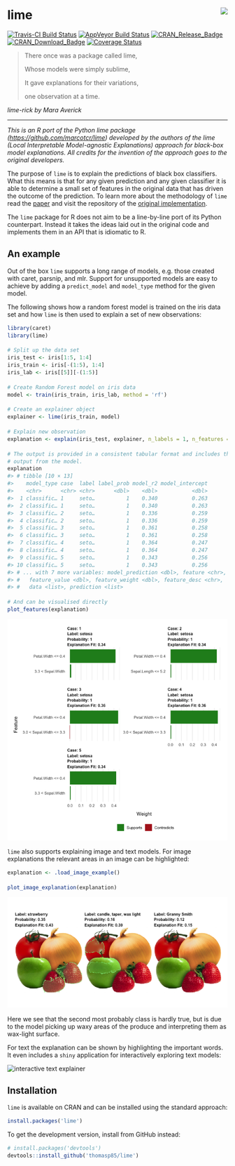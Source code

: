 
<!-- README.md is generated from README.Rmd. Please edit that file -->

# lime <img src="man/figures/logo.png" align="right" />

[![Travis-CI Build
Status](https://travis-ci.org/thomasp85/lime.svg?branch=master)](https://travis-ci.org/thomasp85/lime)
[![AppVeyor Build
Status](https://ci.appveyor.com/api/projects/status/github/thomasp85/lime?branch=master&svg=true)](https://ci.appveyor.com/project/thomasp85/lime)
[![CRAN\_Release\_Badge](http://www.r-pkg.org/badges/version-ago/lime)](https://CRAN.R-project.org/package=lime)
[![CRAN\_Download\_Badge](http://cranlogs.r-pkg.org/badges/lime)](https://CRAN.R-project.org/package=lime)
[![Coverage
Status](https://img.shields.io/codecov/c/github/thomasp85/lime/master.svg)](https://codecov.io/github/thomasp85/lime?branch=master)

> There once was a package called lime,
> 
> Whose models were simply sublime,
> 
> It gave explanations for their variations,
> 
> one observation at a time.

*lime-rick by Mara Averick*

-----

*This is an R port of the Python lime package
(<https://github.com/marcotcr/lime>) developed by the authors of the
lime (Local Interpretable Model-agnostic Explanations) approach for
black-box model explanations. All credits for the invention of the
approach goes to the original developers.*

The purpose of `lime` is to explain the predictions of black box
classifiers. What this means is that for any given prediction and any
given classifier it is able to determine a small set of features in the
original data that has driven the outcome of the prediction. To learn
more about the methodology of `lime` read the
[paper](https://arxiv.org/abs/1602.04938) and visit the repository of
the [original implementation](https://github.com/marcotcr/lime).

The `lime` package for R does not aim to be a line-by-line port of its
Python counterpart. Instead it takes the ideas laid out in the original
code and implements them in an API that is idiomatic to R.

## An example

Out of the box `lime` supports a long range of models, e.g. those
created with caret, parsnip, and mlr. Support for unsupported models are
easy to achieve by adding a `predict_model` and `model_type` method for
the given model.

The following shows how a random forest model is trained on the iris
data set and how `lime` is then used to explain a set of new
observations:

``` r
library(caret)
library(lime)

# Split up the data set
iris_test <- iris[1:5, 1:4]
iris_train <- iris[-(1:5), 1:4]
iris_lab <- iris[[5]][-(1:5)]

# Create Random Forest model on iris data
model <- train(iris_train, iris_lab, method = 'rf')

# Create an explainer object
explainer <- lime(iris_train, model)

# Explain new observation
explanation <- explain(iris_test, explainer, n_labels = 1, n_features = 2)

# The output is provided in a consistent tabular format and includes the
# output from the model.
explanation
#> # tibble [10 × 13]
#>    model_type case  label label_prob model_r2 model_intercept
#>    <chr>      <chr> <chr>      <dbl>    <dbl>           <dbl>
#>  1 classific… 1     seto…          1    0.340           0.263
#>  2 classific… 1     seto…          1    0.340           0.263
#>  3 classific… 2     seto…          1    0.336           0.259
#>  4 classific… 2     seto…          1    0.336           0.259
#>  5 classific… 3     seto…          1    0.361           0.258
#>  6 classific… 3     seto…          1    0.361           0.258
#>  7 classific… 4     seto…          1    0.364           0.247
#>  8 classific… 4     seto…          1    0.364           0.247
#>  9 classific… 5     seto…          1    0.343           0.256
#> 10 classific… 5     seto…          1    0.343           0.256
#> # ... with 7 more variables: model_prediction <dbl>, feature <chr>,
#> #   feature_value <dbl>, feature_weight <dbl>, feature_desc <chr>,
#> #   data <list>, prediction <list>

# And can be visualised directly
plot_features(explanation)
```

![](man/figures/README-unnamed-chunk-2-1.png)<!-- -->

`lime` also supports explaining image and text models. For image
explanations the relevant areas in an image can be highlighted:

``` r
explanation <- .load_image_example()

plot_image_explanation(explanation)
```

![](man/figures/README-unnamed-chunk-3-1.png)<!-- -->

Here we see that the second most probably class is hardly true, but is
due to the model picking up waxy areas of the produce and interpreting
them as wax-light surface.

For text the explanation can be shown by highlighting the important
words. It even includes a `shiny` application for interactively
exploring text models:

![interactive text explainer](man/figures/shine_text_explanations.gif)

## Installation

`lime` is available on CRAN and can be installed using the standard
approach:

``` r
install.packages('lime')
```

To get the development version, install from GitHub instead:

``` r
# install.packages('devtools')
devtools::install_github('thomasp85/lime')
```
